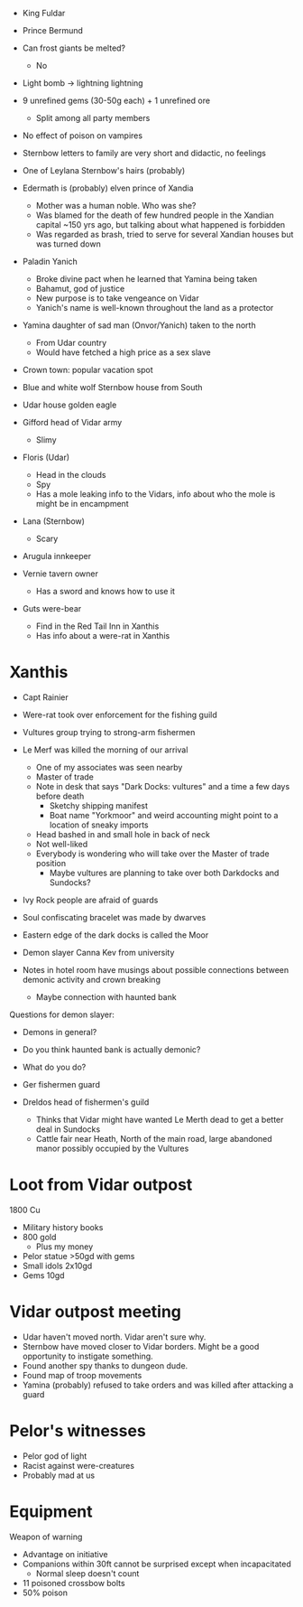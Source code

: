 - King Fuldar
- Prince Bermund
- Can frost giants be melted?
    - No
- Light bomb -> lightning lightning

- 9 unrefined gems (30-50g each) + 1 unrefined ore
    - Split among all party members

- No effect of poison on vampires

- Sternbow letters to family are very short and didactic, no feelings
- One of Leylana Sternbow's hairs (probably)

- Edermath is (probably) elven prince of Xandia
    - Mother was a human noble. Who was she?
    - Was blamed for the death of few hundred people in the Xandian capital
      ~150 yrs ago, but talking about what happened is forbidden
    - Was regarded as brash, tried to serve for several Xandian houses but was
      turned down

- Paladin Yanich
    - Broke divine pact when he learned that Yamina being taken
    - Bahamut, god of justice
    - New purpose is to take vengeance on Vidar
    - Yanich's name is well-known throughout the land as a protector
- Yamina daughter of sad man (Onvor/Yanich) taken to the north
    - From Udar country
    - Would have fetched a high price as a sex slave

- Crown town: popular vacation spot
- Blue and white wolf Sternbow house from South
- Udar house golden eagle
- Gifford head of Vidar army
    - Slimy
- Floris (Udar)
    - Head in the clouds
    - Spy
    - Has a mole leaking info to the Vidars, info about who the mole is
      might be in encampment
- Lana (Sternbow)
    - Scary
- Arugula innkeeper
- Vernie tavern owner
    - Has a sword and knows how to use it
- Guts were-bear
    - Find in the Red Tail Inn in Xanthis
    - Has info about a were-rat in Xanthis

# Xanthis

- Capt Rainier
- Were-rat took over enforcement for the fishing guild
- Vultures group trying to strong-arm fishermen
- Le Merf was killed the morning of our arrival
    - One of my associates was seen nearby
    - Master of trade
    - Note in desk that says "Dark Docks: vultures" and a time a few days
      before death
        - Sketchy shipping manifest
        - Boat name "Yorkmoor" and weird accounting might point to a location of
          sneaky imports
    - Head bashed in and small hole in back of neck
    - Not well-liked
    - Everybody is wondering who will take over the Master of trade position
        - Maybe vultures are planning to take over both Darkdocks and Sundocks?
- Ivy Rock people are afraid of guards
- Soul confiscating bracelet was made by dwarves
- Eastern edge of the dark docks is called the Moor

- Demon slayer Canna Kev from university
- Notes in hotel room have musings about possible connections between demonic
  activity and crown breaking
    - Maybe connection with haunted bank

Questions for demon slayer:
- Demons in general?
- Do you think haunted bank is actually demonic?
- What do you do?

- Ger fishermen guard
- Dreldos head of fishermen's guild
    - Thinks that Vidar might have wanted Le Merth dead to get a better deal in
      Sundocks
    - Cattle fair near Heath, North of the main road, large abandoned manor
      possibly occupied by the Vultures

# Loot from Vidar outpost

1800 Cu
- Military history books
- 800 gold
    - Plus my money
- Pelor statue >50gd with gems
- Small idols 2x10gd
- Gems 10gd


# Vidar outpost meeting

- Udar haven't moved north. Vidar aren't sure why.
- Sternbow have moved closer to Vidar borders. Might be a good opportunity to
  instigate something.
- Found another spy thanks to dungeon dude.
- Found map of troop movements
- Yamina (probably) refused to take orders and was killed after attacking a guard

# Pelor's witnesses
- Pelor god of light
- Racist against were-creatures
- Probably mad at us

# Equipment
Weapon of warning
- Advantage on initiative
- Companions within 30ft cannot be surprised except when incapacitated
    - Normal sleep doesn't count
- 11 poisoned crossbow bolts
- 50% poison

